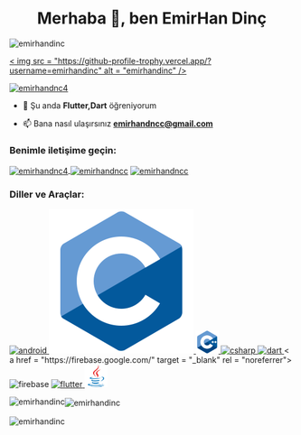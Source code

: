 <h1 align="center">Merhaba 👋, ben EmirHan Dinç</h1>
<p align="left"> <img src="https://komarev.com/ghpvc/?username=emirhandinc&label=Profile% 20views&color=0e75b6&style=flat" alt = "emirhandinc" /> </p>

<p align = "left"> <a href = "https://github.com/ryo-ma/github-profile-trophy">< img src = "https://github-profile-trophy.vercel.app/?username=emirhandinc" alt = "emirhandinc" /></a> </p>

<p align = "left"> <a href= "https://twitter.com/emirhandnc4" target="blank"><img src="https://img.shields.io/twitter/follow/emirhandnc4?logo=twitter&style=for-the-badge" alt= "emirhandnc4" /></a> </p>

- 🌱 Şu anda **Flutter,Dart** öğreniyorum

- 📫 Bana nasıl ulaşırsınız **emirhandncc@gmail.com**

<h3 align="left"> Benimle iletişime geçin:</h3>
<p align="left">
<a href="https://twitter.com/emirhandnc4" target="blank"><img align="center" src="https:/ /raw.githubusercontent.com/rahuldkjain/github-profile-readme-generator/master/src/images/icons/Social/twitter.svg" alt = "emirhandnc4" height = "30" genişlik = "40" /></ a>
<a href = "https://linkedin.com/in/emirhandncc" target = "blank"><img align = "center" src = "https://raw.githubusercontent.com/rahuldkjain/github-profile" -readme-generator/master/src/images/icons/Social/linked-in-alt.svg" alt = "emirhandncc" height = "30" genişlik = "40" /></a>
<a href = "https ://instagram.com/emirhandncc" target = "boş"><img align = "center" src = "https://raw.githubusercontent.com/rahuldkjain/github-profile-readme-generator/master/src/images /icons/Social/instagram.svg" alt = "emirhandncc" height = "30" width = "40" /></a>
</p>

<h3 align = "left"> Diller ve Araçlar:</h3>
<p align = "left"> <a href = "https://developer.android.com" target = "_blank" rel = "noreferrer"> <img src = "https://raw.githubusercontent.com/devicons /devicon/master/icons/android/android-original-wordmark.svg" alt = "android" width = "40" height = "40"/> </a> <a href = "https://www.cprogramming .com/" target = "_blank" rel = "noreferrer"> <img src = "https://raw.githubusercontent.com/devicons/devicon/master/icons/c/c-original.svg" alt = "c " genişlik = "40" yükseklik = "40"/> </a> <a href = "https://www.w3schools.com/cpp/" target = "_blank" rel = "noreferrer"> <img src= "https://raw.githubusercontent.com/devicons/devicon/master/icons/cplusplus/cplusplus-original.svg" alt = "cplusplus" width = "40" height = "40"/> </a> <a href = "https://www.w3schools.com/cs/" target = "_blank" rel = "noreferrer"> <img src = "https://raw.githubusercontent.com/devicons/devicon/master/icons/ csharp/csharp-original.svg" alt = "csharp" width = "40" height = "40"/> </a> <a href = "https://dart.dev" target = "_blank" rel = " noreferrer"> <img src = "https://www.vectorlogo.zone/logos/dartlang/dartlang-icon.svg" alt = "dart" width = "40" height = "40"/> </a> < a href = "https://firebase.google.com/" target = "_blank" rel = "noreferrer"> <img src = "https://www.vectorlogo.zone/logos/firebase/firebase-icon.svg " alt = "firebase" width = "40" height = "40"/> </a> <a href = "https://flutter.dev" target = "_blank" rel = "noreferrer"> <img src= "https://www.vectorlogo.zone/logos/flutterio/flutterio-icon.svg" alt = "flutter" width = "40" height = "40"/> </a> <a href = "https:/ /www.java.com" target = "_blank" rel = "noreferrer"> <img src = "https://raw.githubusercontent.com/devicons/devicon/master/icons/java/java-original.svg" alt ="java" width = "40" height = "40"/> </a> </p>

<p><img align = "left" src = "https://github-readme-stats.vercel.app /api/top-langs?username=emirhandinc&show_icons=true&locale=en&layout=compact" alt="emirhandinc" /></p>

<p> <img align="center" src="https://github-readme-stats.vercel.app/api?username=emirhandinc&show_icons=true&locale=en" alt = "emirhandinc" /></p>

<p><img align = "center" src = "https:// github-readme-streak-stats.herokuapp.com/?user=emirhandinc&" alt="emirhandinc" /></p>
